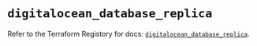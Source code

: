 # `digitalocean_database_replica`

Refer to the Terraform Registory for docs: [`digitalocean_database_replica`](https://registry.terraform.io/providers/digitalocean/digitalocean/2.29.0/docs/resources/database_replica).
